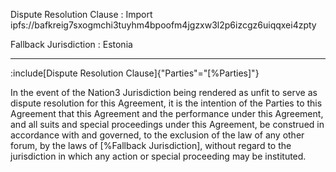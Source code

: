 Dispute Resolution Clause
: Import ipfs://bafkreig7sxogmchi3tuyhm4bpoofm4jgzxw3l2p6izcgz6uiqqxei4zpty

Fallback Jurisdiction
: Estonia

---

:include[Dispute Resolution Clause]{"Parties"="[%Parties]"}

In the event of the Nation3 Jurisdiction being rendered as unfit to serve as dispute resolution for this Agreement,  it is the intention of the Parties to this Agreement that this Agreement and the performance under this Agreement, and all suits and special proceedings under this Agreement, be construed in accordance with and governed, to the exclusion of the law of any other forum, by the laws of [%Fallback Jurisdiction], without regard to the jurisdiction in which any action or special proceeding may be instituted.
